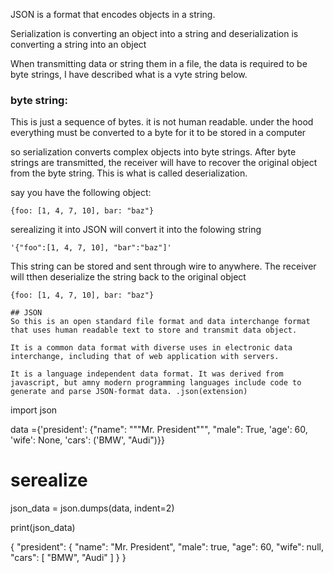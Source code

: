 JSON is a format that encodes objects in a string. 

Serialization is converting an object into a string and deserialization is converting a string into an object

When transmitting data or string them in a file, the data is required to be byte strings, I have described what is a vyte string below.

### byte string:
This is just a sequence of bytes. it is not human readable. under the hood everything must be converted to a byte for it to be stored in a computer

so serialization converts complex objects into byte strings. After byte strings are transmitted, the receiver will have to recover the original object from the byte string. This is what is called deserialization.

say you have the following object:
```
{foo: [1, 4, 7, 10], bar: "baz"}
```
serealizing it into JSON will convert it into the folowing string
```
'{"foo":[1, 4, 7, 10], "bar":"baz"]'
```
This string can be stored and sent through wire to anywhere. The receiver will tthen deserialize the string back to the original object
```
{foo: [1, 4, 7, 10], bar: "baz"}

## JSON
So this is an open standard file format and data interchange format that uses human readable text to store and transmit data object. 

It is a common data format with diverse uses in electronic data interchange, including that of web application with servers.

It is a language independent data format. It was derived from javascript, but amny modern programming languages include code to generate and parse JSON-format data. .json(extension)

```
import json

data ={'president': {"name": """Mr. President""", "male": True, 'age': 60, 'wife': None, 'cars': ('BMW', "Audi")}}

# serealize

json_data = json.dumps(data, indent=2)

print(json_data)

{
  "president": {
    "name": "Mr. President",
    "male": true,
    "age": 60,
    "wife": null,
    "cars": [
      "BMW",
      "Audi"
    ]
  }
}
```


